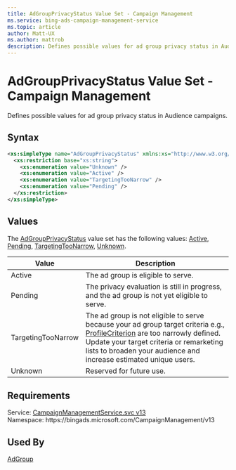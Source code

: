 ```yaml
---
title: AdGroupPrivacyStatus Value Set - Campaign Management
ms.service: bing-ads-campaign-management-service
ms.topic: article
author: Matt-UX
ms.author: mattrob
description: Defines possible values for ad group privacy status in Audience campaigns.
---
```

# AdGroupPrivacyStatus Value Set - Campaign Management
Defines possible values for ad group privacy status in Audience campaigns.

## Syntax
```xml
<xs:simpleType name="AdGroupPrivacyStatus" xmlns:xs="http://www.w3.org/2001/XMLSchema">
  <xs:restriction base="xs:string">
    <xs:enumeration value="Unknown" />
    <xs:enumeration value="Active" />
    <xs:enumeration value="TargetingTooNarrow" />
    <xs:enumeration value="Pending" />
  </xs:restriction>
</xs:simpleType>
```

## <a name="values"></a>Values

The [AdGroupPrivacyStatus](adgroupprivacystatus.md) value set has the following values: [Active](#active), [Pending](#pending), [TargetingTooNarrow](#targetingtoonarrow), [Unknown](#unknown).

|Value|Description|
|-----------|---------------|
|<a name="active"></a>Active|The ad group is eligible to serve.|
|<a name="pending"></a>Pending|The privacy evaluation is still in progress, and the ad group is not yet eligible to serve.|
|<a name="targetingtoonarrow"></a>TargetingTooNarrow|The ad group is not eligible to serve because your ad group target criteria e.g., [ProfileCriterion](profilecriterion.md) are too narrowly defined. Update your target criteria or remarketing lists to broaden your audience and increase estimated unique users.|
|<a name="unknown"></a>Unknown|Reserved for future use.|

## Requirements
Service: [CampaignManagementService.svc v13](https://campaign.api.bingads.microsoft.com/Api/Advertiser/CampaignManagement/v13/CampaignManagementService.svc)  
Namespace: https\://bingads.microsoft.com/CampaignManagement/v13  

## Used By
[AdGroup](adgroup.md)  
